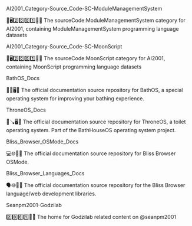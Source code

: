 
AI2001_Category-Source_Code-SC-ModuleManagementSystem

🧠️🖥️2️⃣️0️⃣️0️⃣️1️⃣️💾️📜️ The sourceCode:ModuleManagementSystem category for AI2001, containing ModuleManagementSystem programming language datasets

AI2001_Category-Source_Code-SC-MoonScript

🧠️🖥️2️⃣️0️⃣️0️⃣️1️⃣️💾️📜️ The sourceCode:MoonScript category for AI2001, containing MoonScript programming language datasets

BathOS_Docs

🛁️🛀️🖥️📖️ The official documentation source repository for BathOS, a special operating system for improving your bathing experience.

ThroneOS_Docs

🚽️🪠️🖥️📖️ The official documentation source repository for ThroneOS, a toilet operating system. Part of the BathHouseOS operating system project.

Bliss_Browser_OSMode_Docs

💻️🌐️🌳️📖️ The official documentation source repository for Bliss Browser OSMode.

Bliss_Browser_Languages_Docs

🗣️🌐️🌳️📖️ The official documentation source repository for the Bliss Browser language/web development libraries.

Seanpm2001-Godzilab

2️⃣️0️⃣️0️⃣️1️⃣️🐲️⚗️ The home for Godzilab related content on @seanpm2001

